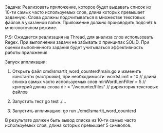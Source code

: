 Задача:
Реализовать приложение, которое будет выдавать список из 10-ти самых часто используемых слов, длина которых превышает заданную. Слова должны подсчитываться в множестве текстовых файлов в указанной папке. Приложение должно производить подсчёт в многопоточном режиме.

P.S: Ожидается реализация на Thread, для анализа слов использовать Regex.
При выполнении задачи не забывать о принципах SOLID.
При оценки выполненного задания будет учитываться эффективность работы приложения

Запуск аппликации:
1) Открыть файл cmd\smartit_word_counterd\main.go и изменить константы (настройки), при необходимости:
wordsLimit = 10  // длина списка  самых часто используемых слов 
minWordLenFilter = 5 	// критерий длины слова
dir = "/wcounter/files" // директория текстовых файлов

2) Запустить тест
go test ./...

3) Запустить аппликацию:
go run ./cmd/smartit_word_counterd

В результате должен быть вывод списка из 10-ти самых часто используемых слов, длина которых превышает 5 символов.
